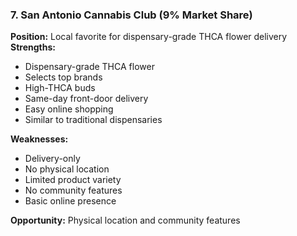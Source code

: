 ### 7. San Antonio Cannabis Club (9% Market Share)
**Position:** Local favorite for dispensary-grade THCA flower delivery  
**Strengths:**
- Dispensary-grade THCA flower
- Selects top brands
- High-THCA buds
- Same-day front-door delivery
- Easy online shopping
- Similar to traditional dispensaries

**Weaknesses:**
- Delivery-only
- No physical location
- Limited product variety
- No community features
- Basic online presence

**Opportunity:** Physical location and community features
